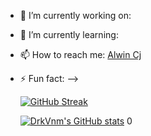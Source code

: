 
- 🔭 I’m currently working on: 
- 🌱 I’m currently learning: 
- 📫 How to reach me: [Alwin Cj](www.instagram.com/_alwin.cj/)
- ⚡ Fun fact: 
-->
  
  
  [![GitHub Streak](https://github-readme-streak-stats.herokuapp.com/?user=24DrkVnm)](https://git.io/streak-stats)
  
  [![DrkVnm's GitHub stats](https://github-readme-stats.vercel.app/api?username=24DrkVnm)](https://github.com/anuraghazra/github-readme-stats)
0
